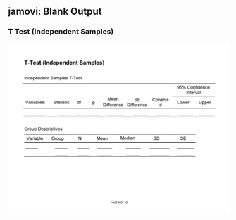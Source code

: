 ## jamovi: Blank Output

### T Test (Independent Samples)

<p align="center"><kbd><img src="independent.png"></kbd></p>
